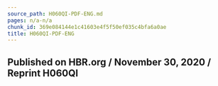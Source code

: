 ```yaml
---
source_path: H060QI-PDF-ENG.md
pages: n/a-n/a
chunk_id: 369e084144e1c41603e4f5f50ef035c4bfa6a0ae
title: H060QI-PDF-ENG
---
```

## Published on HBR.org / November 30, 2020 / Reprint H060QI
